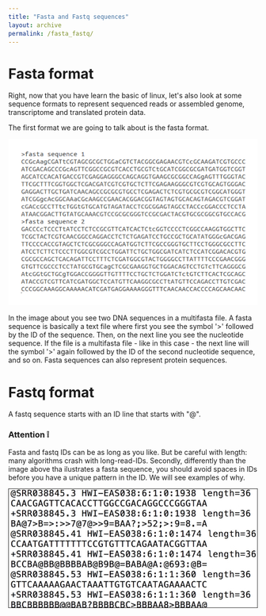 ```yaml
---
title: "Fasta and Fastq sequences"
layout: archive
permalink: /fasta_fastq/
---  
```


# Fasta format

Right, now that you have learn the basic of linux, let's also look at some sequence formats to represent sequenced reads or assembled genome, transcriptome and translated protein data.

The first format we are going to talk about is the fasta format.

![Figure 1](/images/fasta.png)



In the image about you see two DNA sequences in a multifasta file. A fasta sequence is basically a text file where first you see the symbol '>' followed by the ID of the sequence. Then, on the next line you see the nucleotide sequence. If the file is a multifasta file - like in this case - the next line will the symbol '>' again followed by the ID of the second nucleotide sequence, and so on. Fasta sequences can also represent protein sequences. 


# Fastq format

A fastq sequence starts with an ID line that starts with "@". 




### Attention :grey_exclamation: 

Fasta and fastq IDs can be as long as you like. But be careful with length: many algorithms crash with long-read-IDs. Secondly, differently than the image above tha ilustrates a fasta sequence, you should avoid spaces in IDs before you have a unique pattern in the ID. We will see examples of why.


![Figure 2](/images/fastq.jpg)



